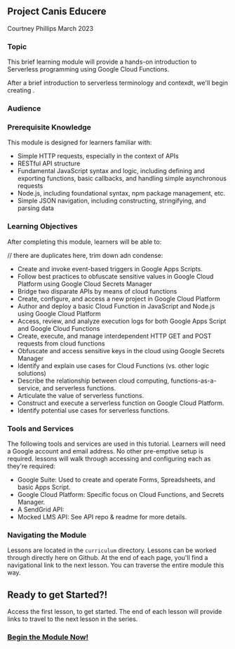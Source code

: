 ## Project Canis Educere
Courtney Phillips
March 2023

### Topic

This brief learning module will provide a hands-on introduction to Serverless programming using Google Cloud Functions.

After a brief introduction to serverless terminology and contexdt, we'll begin creating .

### Audience

### Prerequisite Knowledge

This module is designed for learners familiar with:

- Simple HTTP requests, especially in the context of APIs
- RESTful API structure
- Fundamental JavaScript syntax and logic, including defining and exporting functions, basic callbacks, and handling simple asynchronous requests
- Node.js, including foundational syntax, npm package management, etc.
- Simple JSON navigation, including constructing, stringifying, and parsing data  

### Learning Objectives

After completing this module, learners will be able to:

// there are duplicates here, trim down adn condense:

- Create and invoke event-based triggers in Google Apps Scripts.
- Follow best practices to obfuscate sensitive values in Google Cloud Platform using Google Cloud Secrets Manager
- Bridge two disparate APIs by means of cloud functions
- Create, configure, and access a new project in Google Cloud Platform
- Author and deploy a basic Cloud Function in JavaScript and Node.js using Google Cloud Platform
- Access, review, and analyze execution logs for both Google Apps Script and Google Cloud Functions
- Create, execute, and manage interdependent HTTP GET and POST requests from cloud functions
- Obfuscate and access sensitive keys in the cloud using Google Secrets Manager
- Identify and explain use cases for Cloud Functions (vs. other logic solutions)
- Describe the relationship between cloud computing, functions-as-a-service, and serverless functions.
- Articulate the value of serverless functions.  
- Construct and execute a serverless function on Google Cloud Platform.
- Identify potential use cases for serverless functions.

### Tools and Services  

The following tools and services are used in this tutorial. Learners will need a Google account and email address. No other pre-emptive setup is required. lessons will walk through accessing and configuring each as they're required:   

- Google Suite: Used to create and operate Forms, Spreadsheets, and basic Apps Script.
- Google Cloud Platform: Specific focus on Cloud Functions, and Secrets Manager.
- A SendGrid API:
- Mocked LMS API: See API repo & readme for more details.

### Navigating the Module

Lessons are located in the `curriculum` directory.  Lessons can be worked through directly here on Github. At the end of each page, you'll find a navigational link to the next lesson. You can traverse the entire module this way.

## Ready to get Started?!

Access the first lesson, []() to get started. The end of each lesson will provide links to travel to the next lesson in the series.

### [Begin the Module Now!](./curriculum/1.0_intro_to_serverless_and_faas.md) 
